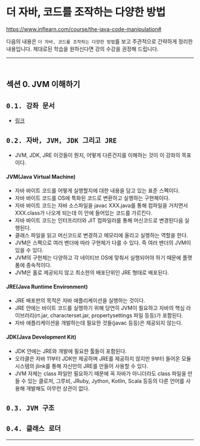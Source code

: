 # 더 자바, 코드를 조작하는 다양한 방법

https://www.inflearn.com/course/the-java-code-manipulation#

다음의 내용은 `더 자바, 코드를 조작하는 다양한 방법`를 보고 주관적으로 간략하게 정리한 내용입니다. 제대로된 학습을 원하신다면 강의 수강을 권장해 드립니다.

---

## <br>섹션 0. JVM 이해하기</br>

## `0.1. 강좌 문서`

* [링크](더%20자바,%20코드를%20조작하는%20다양한%20방법.pdf)

## `0.2. 자바, JVM, JDK 그리고 JRE`

* JVM, JDK, JRE 이것들이 뭔지, 어떻게 다른건지를 이해하는 것이 이 강좌의 목표이다.

#### JVM(Java Virtual Machine)

* 자바 바이트 코드를 어떻게 실행할지에 대한 내용을 담고 있는 표준 스펙이다.
* 자바 바이트 코드를 OS에 특화된 코드로 변환하고 실행하는 구현체이다.
* 자바 바이트 코드는 자바 소스파일을 javac XXX.java를 통해 컴파일을 거치면서 XXX.class가 나오게 되는데 이 안에 들어있는 코드를 가르킨다.
* 자바 바이트 코드는 인터프리터와 JIT 컴파일러를 통해 머신코드로 변경된다음 실행된다.
* 클래스 파일을 읽고 머신코드로 변경하고 메모리에 올리고 실행하는 역할을 한다.
* JVM은 스펙으로 여러 밴더에 따라 구현체가 다를 수 있다. 즉 여러 밴더의 JVM이 있을 수 있다.
* JVM의 구현체는 다양하고 각 네이티브 OS에 맞춰서 실행되어야 하기 때문에 플랫폼에 종속적이다.
* JVM은 홀로 제공되지 않고 최소한의 배포단위인 JRE 형태로 배포된다.

#### JRE(Java Runtime Environment)

* JRE 배포판의 목적은 자바 애플리케이션을 실행하는 것이다.
* JRE 안에는 바이트 코드를 실행하기 위해 당연히 JVM이 필요하고 자바의 핵심 라이브러리(rt.jar, characterset.jar, propertysettings 파일 등등)가 포함된다.
* 자바 애플리케이션을 개발하는데 필요한 것들(javac 등등)은 제공되지 않는다.

#### JDK(Java Development Kit)

* JDK 안에는 JRE와 개발에 필요한 툴들이 포함된다.
* 오라클은 자바 11부터 JDK만 제공하며 JRE를 제공하지 않지만 9부터 들어온 모듈 시스템의 jlink를 통해 자신만의 JRE를 만들어 사용할 수 있다.
* JVM 자체는 class 파일만 필요하기 때문에 꼭 자바가 아니더라도 class 파일을 만들 수 있는 클로저, 그루비, JRuby, Jython, Kotlin, Scala 등등의 다른 언어를 사용해 개발해도 아무런 상관이 없다.

## `0.3. JVM 구조`

## `0.4. 클래스 로더`

---

<!-- ## 섹션 1. 바이트코드 조작

### 1. 코드 커버리지는 어떻게 측정할까?

### 2. 모자에서 토끼를 꺼내는 마술

### 3. javaagent 실습

### 4. 바이트코드 조작 정리

---

## 섹션 2. 리플렉션

### 1. 스프링 Dependency Injection은 어떻게 동작할까?

### 2. 리플렉션 API 1부: 클래스 정보 조회

### 3. 애노테이션과 리플렉션

### 4. 리플렉션 API 2부: 클래스 정보 수정 또는 실행

### 5. 나만의 DI 프레임워크 만들기

### 6. 리플렉션 정리

---

## 섹션 3. 다이나믹 프록시

### 1. 스프링 데이터 JPA는 어떻게 동작할까?

### 2. 프록시 패턴

### 3. 다이나믹 프록시 실습

### 4. 클래스의 프록시가 필요하다면?

### 5. 다이나믹 프록시 정리

---

## 섹션 4. 애노테이션 프로세서

### 1. 롬복(ProjectLombok)은 어떻게 동작할까?

### 2. 애노테이션 프로세서 실습 1부

### 3. 애노테이션 프로세서 실습 2부

### 4. 애노테이션 프로세서 정리

### 5. 마무리 -->
